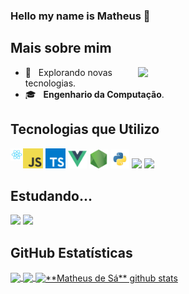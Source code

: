 ### Hello my name is Matheus 👋

## Mais sobre mim

<img align="right" width="300" src="https://i2.wp.com/allhtaccess.info/wp-content/uploads/2018/03/programming.gif?fit=1281%2C716&ssl=1" />

- 🤔 &nbsp; Explorando novas tecnologias.
- 🎓 &nbsp; **Engenhario da Computação**.

## **Tecnologias que Utilizo**

<img height="32" src="https://raw.githubusercontent.com/github/explore/80688e429a7d4ef2fca1e82350fe8e3517d3494d/topics/javascript/javascript.png" alt="Javascript"/>
<img height="32" src="https://raw.githubusercontent.com/github/explore/80688e429a7d4ef2fca1e82350fe8e3517d3494d/topics/typescript/typescript.png" alt="Typescript"/>
<img height="30" src="https://raw.githubusercontent.com/github/explore/80688e429a7d4ef2fca1e82350fe8e3517d3494d/topics/vue/vue.png"/>
<img align="left" height="20" src="https://raw.githubusercontent.com/github/explore/80688e429a7d4ef2fca1e82350fe8e3517d3494d/topics/react/react.png"/>
<img height="30" src="https://raw.githubusercontent.com/github/explore/80688e429a7d4ef2fca1e82350fe8e3517d3494d/topics/nodejs/nodejs.png"/>
<img height="30" src="https://raw.githubusercontent.com/github/explore/80688e429a7d4ef2fca1e82350fe8e3517d3494d/topics/python/python.png"/>
<img height="30" src="https://img.icons8.com/color/48/000000/mongodb.png"/>
<img height="30" src="https://img.icons8.com/external-flat-juicy-fish/60/000000/external-sql-coding-and-development-flat-flat-juicy-fish.png"/>

## **Estudando...**

<code><img height="30" src="https://img.icons8.com/external-flaticons-flat-flat-icons/64/000000/external-java-computer-programming-flaticons-flat-flat-icons.png"/></code>
<code><img height="30" src="https://img.icons8.com/fluency/48/000000/flutter.png"/></code>

## **GitHub Estatísticas**

<a href="https://github.com/matheus-de-sa">
  <img align="center" src="https://github-readme-stats.vercel.app/api/top-langs/?username=matheus-de-sa&theme=dracula&hide_langs_below=0" />
</a>

<a href="https://github.com/matheus-de-sa">
  <img align="center" src="https://github-readme-stats.vercel.app/api/top-langs/?username=matheus-de-sa&theme=dracula&hide_langs_below=0" />
</a>

<a href="https://github.com/matheus-de-sa">
 <img align="center" src="https://github-readme-stats.vercel.app/api?username=matheus-de-sa&show_icons=true&theme=dracula&line_height=27" alt="**Matheus de Sá** github stats"/>
</a>



